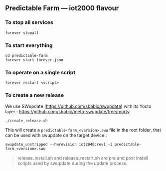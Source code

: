 Predictable Farm — iot2000 flavour
---

### To stop all services 

    forever stopall

### To start everything

    cd predictable-farm
    forever start forever.json

### To operate on a single script

    forever restart <script>

### To create a new release

We use SWupdate (https://github.com/sbabic/swupdate) with its Yocto layer : https://github.com/sbabic/meta-swupdate/tree/morty.

    ./create_release.sh

This will create a `predictable-farm_<version>.swu` file in the root folder, that can be used with swupdate on the target device :

    swupdate_unstripped --hwrevision iot2040:rev1 -i predictable-farm_<version>.swu

> release_install.sh and release_restart.sh are pre and post install scripts used by swupdate during the update process.